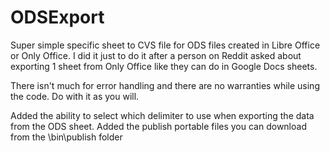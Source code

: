 # ODSExport

Super simple specific sheet to CVS file for ODS files created in Libre Office or Only Office. 
I did it just to do it after a person on Reddit asked about exporting 1 sheet from Only Office like they can do in Google Docs sheets.

There isn't much for error handling and there are no warranties while using the code. Do with it as you will.

Added the ability to select which delimiter to use when exporting the data from the ODS sheet. 
Added the publish portable files you can download from the \bin\publish folder

